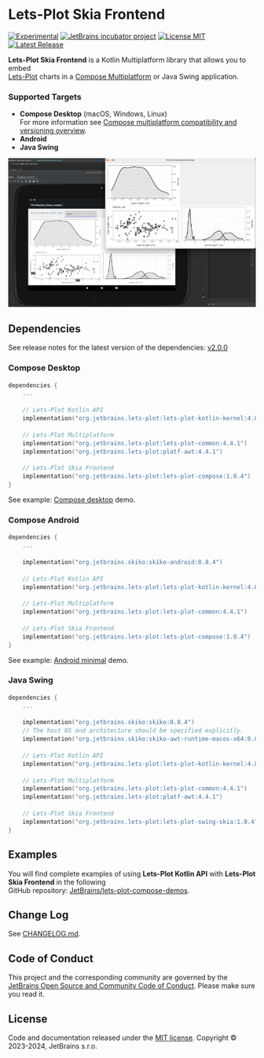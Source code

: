 # Lets-Plot Skia Frontend

[![Experimental](https://kotl.in/badges/experimental.svg)](https://kotlinlang.org/docs/components-stability.html)
[![JetBrains incubator project](https://jb.gg/badges/incubator.svg)](https://confluence.jetbrains.com/display/ALL/JetBrains+on+GitHub)
[![License MIT](https://img.shields.io/badge/License-MIT-yellow.svg)](https://raw.githubusercontent.com/JetBrains/lets-plot-skia/master/LICENSE)
[![Latest Release](https://img.shields.io/github/v/release/JetBrains/lets-plot-skia)](https://github.com/JetBrains/lets-plot-skia/releases/latest)

**Lets-Plot Skia Frontend** is a Kotlin Multiplatform library that allows you to embed \
[Lets-Plot](https://github.com/JetBrains/lets-plot) charts in a [Compose Multiplatform](https://github.com/JetBrains/compose-multiplatform) or Java Swing application.

### Supported Targets
- **Compose Desktop** (macOS, Windows, Linux)\
  For more information see [Compose multiplatform compatibility and versioning overview](https://www.jetbrains.com/help/kotlin-multiplatform-dev/compose-compatibility-and-versioning.html). 
- **Android**
- **Java Swing**

![Splash](img-2.png)

## Dependencies

See release notes for the latest version of the dependencies: [v2.0.0](https://github.com/JetBrains/lets-plot-skia/releases/tag/v2.0.0)

### Compose Desktop

```kotlin
dependencies {
    ...

    // Lets-Plot Kotlin API 
    implementation("org.jetbrains.lets-plot:lets-plot-kotlin-kernel:4.8.0")

    // Lets-Plot Multiplatform 
    implementation("org.jetbrains.lets-plot:lets-plot-common:4.4.1")
    implementation("org.jetbrains.lets-plot:platf-awt:4.4.1")

    // Lets-Plot Skia Frontend
    implementation("org.jetbrains.lets-plot:lets-plot-compose:1.0.4")
}
```
See example: [Compose desktop](https://github.com/JetBrains/lets-plot-compose-demos/blob/main/compose-desktop/build.gradle.kts) demo.

### Compose Android

```kotlin
dependencies {
    ...

    implementation("org.jetbrains.skiko:skiko-android:0.8.4")

    // Lets-Plot Kotlin API 
    implementation("org.jetbrains.lets-plot:lets-plot-kotlin-kernel:4.8.0")

    // Lets-Plot Multiplatform 
    implementation("org.jetbrains.lets-plot:lets-plot-common:4.4.1")

    // Lets-Plot Skia Frontend
    implementation("org.jetbrains.lets-plot:lets-plot-compose:1.0.4")
}
```

See example: [Android minimal](https://github.com/JetBrains/lets-plot-compose-demos/blob/main/compose-android-min/build.gradle.kts) demo.

### Java Swing

```kotlin
dependencies {
    ...

    implementation("org.jetbrains.skiko:skiko:0.8.4")
    // The host OS and architecture should be specified explicitly.
    implementation("org.jetbrains.skiko:skiko-awt-runtime-macos-x64:0.8.4")

    // Lets-Plot Kotlin API 
    implementation("org.jetbrains.lets-plot:lets-plot-kotlin-kernel:4.8.0")

    // Lets-Plot Multiplatform 
    implementation("org.jetbrains.lets-plot:lets-plot-common:4.4.1")
    implementation("org.jetbrains.lets-plot:platf-awt:4.4.1")

    // Lets-Plot Skia Frontend
    implementation("org.jetbrains.lets-plot:lets-plot-swing-skia:1.0.4")
}
```

## Examples

You will find complete examples of using **Lets-Plot Kotlin API** with **Lets-Plot Skia Frontend** in the following\
GitHub repository: [JetBrains/lets-plot-compose-demos](https://github.com/JetBrains/lets-plot-compose-demos).

## Change Log

See [CHANGELOG.md](https://github.com/JetBrains/lets-plot-skia/blob/master/CHANGELOG.md).

## Code of Conduct

This project and the corresponding community are governed by the
[JetBrains Open Source and Community Code of Conduct](https://confluence.jetbrains.com/display/ALL/JetBrains+Open+Source+and+Community+Code+of+Conduct).
Please make sure you read it.

## License

Code and documentation released under
the [MIT license](https://github.com/JetBrains/lets-plot-skia/blob/master/LICENSE).
Copyright © 2023-2024, JetBrains s.r.o.
